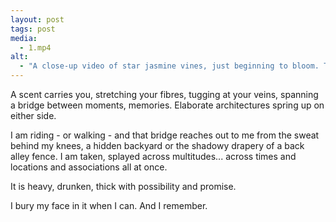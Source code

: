 ```yaml
---
layout: post
tags: post
media:
  - 1.mp4
alt:
  - "A close-up video of star jasmine vines, just beginning to bloom. The camera pulls away and then moves closer, from multiple perspectives. In the end, it burrows into the vine until it is covered."
---
```

A scent carries you, stretching your fibres, tugging at your veins, spanning a bridge between moments, memories. Elaborate architectures spring up on either side.

I am riding - or walking - and that bridge reaches out to me from the sweat behind my knees, a hidden backyard or the shadowy drapery of a back alley fence. I am taken, splayed across multitudes... across times and locations and associations all at once.

It is heavy, drunken, thick with possibility and promise.

I bury my face in it when I can. And I remember.
